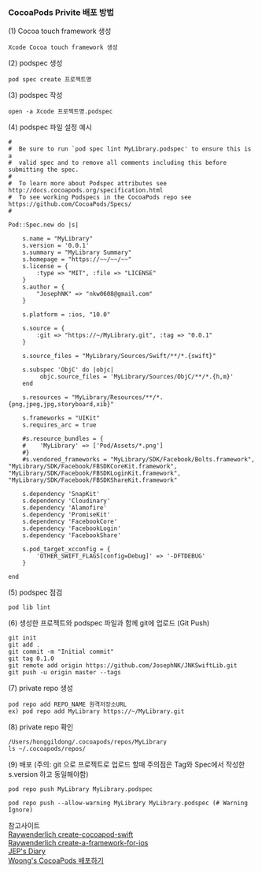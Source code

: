 ### CocoaPods Privite 배포 방법

(1) Cocoa touch framework 생성 
 
``` 
Xcode Cocoa touch framework 생성
```

(2) podspec 생성  

```
pod spec create 프로젝트명
```

(3) podspec 작성

```
open -a Xcode 프로젝트명.podspec
```

(4) podspec 파일 설정 예시

```
#
#  Be sure to run `pod spec lint MyLibrary.podspec' to ensure this is a
#  valid spec and to remove all comments including this before submitting the spec.
#
#  To learn more about Podspec attributes see http://docs.cocoapods.org/specification.html
#  To see working Podspecs in the CocoaPods repo see https://github.com/CocoaPods/Specs/
#

Pod::Spec.new do |s|

	s.name = "MyLibrary"
	s.version = '0.0.1'
	s.summary = "MyLibrary Summary"
	s.homepage = "https://~~/~~/~~"
	s.license = { 
		:type => "MIT", :file => "LICENSE" 
	}
	s.author = { 
		"JosephNK" => "nkw0608@gmail.com" 
	}
	
	s.platform = :ios, "10.0"
	
	s.source = { 
		:git => "https://~/MyLibrary.git", :tag => "0.0.1" 
	}
	
	s.source_files = "MyLibrary/Sources/Swift/**/*.{swift}"
	
	s.subspec 'ObjC' do |objc|
	     objc.source_files = 'MyLibrary/Sources/ObjC/**/*.{h,m}'
	end
	
	s.resources = "MyLibrary/Resources/**/*.{png,jpeg,jpg,storyboard,xib}"
	
	s.frameworks = "UIKit"
	s.requires_arc = true
	
	#s.resource_bundles = {
	#    'MyLibrary' => ['Pod/Assets/*.png']
	#}
	#s.vendored_frameworks = "MyLibrary/SDK/Facebook/Bolts.framework", "MyLibrary/SDK/Facebook/FBSDKCoreKit.framework", "MyLibrary/SDK/Facebook/FBSDKLoginKit.framework", "MyLibrary/SDK/Facebook/FBSDKShareKit.framework"
	
	s.dependency 'SnapKit'
	s.dependency 'Cloudinary'
	s.dependency 'Alamofire'
	s.dependency 'PromiseKit'
	s.dependency 'FacebookCore'
	s.dependency 'FacebookLogin'
	s.dependency 'FacebookShare'
	
	s.pod_target_xcconfig = {
	    'OTHER_SWIFT_FLAGS[config=Debug]' => '-DFTDEBUG'
	}

end
```

(5) podspec 점검

```
pod lib lint
```

(6) 생성한 프로젝트와 podspec 파일과 함께 git에 업로드 (Git Push)

```
git init
git add .  
git commit -m "Initial commit"
git tag 0.1.0
git remote add origin https://github.com/JosephNK/JNKSwiftLib.git
git push -u origin master --tags
```

(7) private repo 생성

```
pod repo add REPO_NAME 원격저장소URL
ex) pod repo add MyLibrary https://~/MyLibrary.git
```

(8) private repo 확인

```
/Users/honggildong/.cocoapods/repos/MyLibrary
ls ~/.cocoapods/repos/
```

(9) 배포 (주의: git 으로 프로젝트로 업로드 할때 주의점은 Tag와 Spec에서 작성한 s.version 하고 동일해야함)

```
pod repo push MyLibrary MyLibrary.podspec
```

```
pod repo push --allow-warning MyLibrary MyLibrary.podspec (# Warning Ignore)
```

참고사이트  
[Raywenderlich create-cocoapod-swift](https://www.raywenderlich.com/99386/create-cocoapod-swift)  
[Raywenderlich create-a-framework-for-ios](https://www.raywenderlich.com/65964/create-a-framework-for-ios)  
[JEP's Diary](http://jepark-diary.tistory.com/14)  
[Woong's CocoaPods 배포하기](http://iw90.tistory.com/239)  
